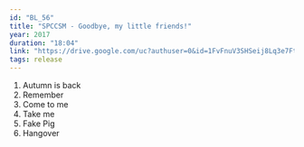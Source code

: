 ```yaml
---
id: "BL_56"
title: "SPCCSM - Goodbye, my little friends!"
year: 2017
duration: "18:04"
link: "https://drive.google.com/uc?authuser=0&id=1FvFnuV3SHSeij8Lq3e7FtifQAFzJYTzT&export=download"
tags: release
---
```


01. Autumn is back
02. Remember
03. Come to me
04. Take me
05. Fake Pig
06. Hangover
